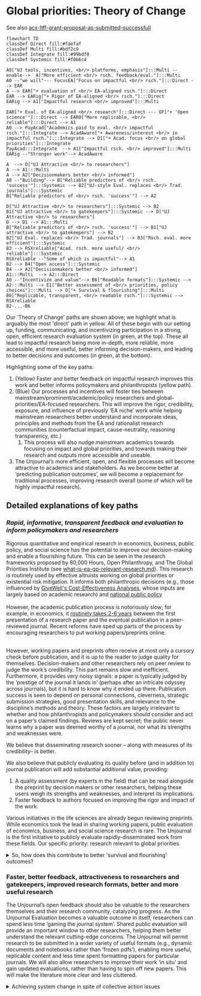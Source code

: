 # Global priorities: Theory of Change

See also [acx-ltff-grant-proposal-as-submitted-successfull](../grants-and-proposals/acx-ltff-grant-proposal-as-submitted-successfull/ "mention")

```mermaid  fullWidth="true"
flowchart TD
classDef Direct fill:#faefaf
classDef Multi fill:#bdf2c9
classDef Integrate fill:#99bdf0
classDef Systemic fill:#f0b6c4

A0["UJ tools, incentives, <br/> platforms, emphasis"]:::Multi --enable-->  A["More efficient <br/> rsch. feedback/eval."]:::Multi 
A0 --"we will"--- FocusEA["Focus on impactful <br/> rsch."]:::Direct --> EAR
A --> EAR["+ evaluation of <br/> EA-aligned rsch."]:::Direct 
EAR --> EARig["+ Rigor of EA-aligned <br/> rsch."]:::Direct 
EARig --> A1["Impactful research <br/> improved"]:::Multi 

EAR["+ Eval. of EA-aligned <br/> research"]:::Direct --- OF["+ 'Open science'"]:::Direct --> EARO["More replicable, <br/> reliable"]:::Direct --> A1
A0 --> PayAcad["Academics paid to eval. <br/> impactful rsch."]:::Integrate --> AcadAware["+ Awareness/interest <br/> in impactful rsch."]:::Integrate --> D1["+ Acad. focus <br/> on global priorities"]:::Integrate 
PayAcad:::Integrate  --> A1["Impactful rsch. <br/> improved"]:::Multi 
EARig --"Stronger work"--> AcadAware

A  --> D["UJ Attractive <br/> to researchers"]
A --> A1:::Multi 
A --> A2["Decisionmakers better <br/> informed"]
A0 --"Building"--> B["Reliable predictors of <br/> rsch. 'success'"]:::Systemic --> B2["UJ-style Eval. replaces <br/> Trad. journals"]:::Systemic 
B["Reliable predictors of <br/> rsch. 'success'"] --> A2

D["UJ Attractive <br/> to researchers"]:::Systemic --> B2
B1["UJ attractive <br/> to gatekeepers"]:::Systemic --> D["UJ Attractive <br/> to researchers"]
D --> D1 --> A1:::Multi 
B["Reliable predictors of <br/> rsch. 'success'"] --> B1["UJ attractive <br/> to gatekeepers"] --> B2 
B2["UJ Eval. replaces <br/> Trad. journals"] --> B3["Rsch. eval. more efficient"]:::Systemic 
B3 --> RSXreliable["Acad. rsch. more useful/ <br/> reliable"]:::Systemic
RSXreliable --"Some of which is impactful"--> A1 
B2 --> B4["Open access"]:::Systemic 
B4 --> A2["Decisionmakers better <br/> informed"]
A1:::Multi  --> A2:::Direct
A0 --"Incentivize and value"--> B6["Readable formats"]:::Systemic --> A2:::Multi --> E1["Better assessment of <br/> priorities, policy choices"]:::Multi --> O["+ Survival & flourishing"]:::Multi 
B6["Replicable, transparent, <br/> readable rsch."]:::Systemic --> RSXreliable
B2-...-B6

```

Our 'Theory of Change' paths are shown above; we highlight what is arguably the most 'direct' path in yellow. All of these begin with our setting up, funding, communicating, and incentivizing participation in a strong, open, efficient research evaluation system (in green, at the top). These all lead to impactful research being more in-depth, more reliable, more accessible, and more useful, better informing decision-makers, and leading to better decisions and outcomes (in green, at the bottom).

Highlighting some of the key paths:

1. (Yellow) Faster and better feedback on impactful research improves this work and better informs policymakers and philanthropists (yellow path).
2. (Blue) Our processes and incentives will foster ties between mainstream/prominent/academic/policy researchers and global-priorities/EA-focused researchers. This will improve the rigor, credibility, exposure, and influence of previously ‘EA niche’ work while helping mainstream researchers better understand and incorporate ideas, principles and methods from the EA and rationalist research communities (counterfactual impact, cause-neutrality, reasoning transparency, etc.)
   1. This process will also nudge mainstream academics towards focusing on impact and global priorities, and towards making their research and outputs more accessible and useable.
3. The Unjournal’s more efficient, open, and flexible processes will become attractive to academics and stakeholders. As we become better at ‘predicting publication outcomes’, we will become a replacement for traditional processes, improving research overall (some of which will be highly impactful research).

## Detailed explanations of key paths

### _Rapid, informative, transparent feedback and evaluation to inform policymakers and researchers_

Rigorous quantitative and empirical research in economics, business, public policy, and social science has the potential to improve our decision-making and enable a flourishing future. This can be seen in the research frameworks proposed by 80,000 Hours, Open Philanthropy, and The Global Priorities Institute (see [what-is-ea-gp-relevant-research.md](../the-field-and-ea-gp-research/what-is-ea-gp-relevant-research.md "mention")). This research is routinely used by effective altruists working on global priorities or existential risk mitigation. It informs both philanthropic decisions (e.g., those influenced by [GiveWell's Cost-Effectiveness Analyses](https://www.givewell.org/how-we-work/our-criteria/cost-effectiveness/cost-effectiveness-models), whose inputs are largely based on academic research) and [national public policy](https://academic.oup.com/ser/article/12/4/779/1653602)\
\
However, the academic publication process is notoriously slow; for example, in economics, it [routinely takes 2-6 years](https://www.nber.org/papers/w29147) between the first presentation of a research paper and the eventual publication in a peer-reviewed journal. Recent reforms have sped up parts of the process by encouraging researchers to put working papers/preprints online.

\
However, working papers and preprints often receive at most only a cursory check before publication, and it is up to the reader to judge quality for themselves. Decision-makers and other researchers rely on peer review to judge the work’s credibility. This part remains slow and inefficient. Furthermore, it provides very noisy signals: a paper is typically judged by the ‘prestige of the journal it lands in’ (perhaps after an intricate odyssey across journals), but it is hard to know why it ended up there. Publication success is seen to depend on personal connections, cleverness, strategic submission strategies, good presentation skills, and relevance to the discipline’s methods and theory. These factors are largely irrelevant to whether and how philanthropists and policymakers should consider and act on a paper’s claimed findings. Reviews are kept secret; the public never learns why a paper was deemed worthy of a journal, nor what its strengths and weaknesses were.

We believe that disseminating research sooner – along with measures of its credibility– is better.

We also believe that publicly evaluating its quality before (and in addition to) journal publication will add substantial additional value, providing:

1. A quality assessment (by experts in the field) that can be read alongside the preprint by decision makers or other researchers, helping these users weigh its strengths and weaknesses, and interpret its implications.
2. Faster feedback to authors focused on improving the rigor and impact of the work.

Various initiatives in the life sciences are already begun reviewing preprints. While economics took the lead in sharing working papers, public evaluation of economics, business, and social science research is rare. The Unjournal is the first initiative to publicly evaluate rapidly-disseminated work from these fields. Our specific priority: research relevant to global priorities

<details>

<summary>So, how does this contribute to better 'survival and flourishing' outcomes?</summary>

The Unjournal will encourage and incentivize substantive and helpful feedback and careful quantitative evaluation. We will publish these evaluations in a carefully curated space, and clearly aggregate and communicate this output.\\

This will help us achieve our focal, most tangible ‘theory of change’ pathway (mapped in our ‘Plan for Impact’.)

* better (faster, public, more thorough, more efficient, quantified, and impact-minded) evaluation of pivotal research
* makes this research better (both the evaluated work and adjacent work), encourages more such work
* and makes it easier for decision-makers to evaluate and use it, leading to better decisions and better outcomes,
* reducing X-risk and contributing to long-term survival and flourishing.

</details>

### Faster, better feedback, attractiveness to researchers and gatekeepers, improved research formats, better and more useful research

The Unjournal’s open feedback should also be valuable to the researchers themselves and their research community, catalyzing progress. As the Unjournal Evaluation becomes a valuable outcome in itself, researchers can spend less time ‘gaming the journal system’. Shared public evaluation will provide an important window to other researchers, helping them better understand the relevant cutting-edge concerns. The Unjournal will permit research to be submitted in a wider variety of useful formats (e.g., dynamic documents and notebooks rather than ‘frozen pdfs’), enabling more useful, replicable content and less time spent formatting papers for particular journals. We will also allow researchers to improve their work ‘in situ’ and gain updated evaluations, rather than having to spin off new papers. This will make the literature more clear and less cluttered.

<details>

<summary>Achieving system change in spite of collective action issues</summary>

Some of the paths will take longer than others; in particular, it will be hard to get academia to change, particularly because of entrenched systems and a collective action problem. We discuss how we hope to overcome this [HERE](https://effective-giving-marketing.gitbook.io/unjournal-x-ea-and-global-priorities-research/#it-sounds-great-but-can-you-really-change-things). In particular:

We can provide leadership and take risks that academics won’t take themselves.

* Bringing in new interests, external funding, and incentives can change the fundamental incentive structure.
* We can play a long game and build our processes and track record, while we wait for academia to directly incorporate journal-independent evaluations int0 their reward systems. Meanwhile, our work and output will be highly useful to EA/global priorities longtermist researchers and decision-makers. as part of their metrics and reward systems.
* The Unjournal’s more efficient, open, and flexible processes will become attractive to academics and stakeholders. As we become better at ‘predicting publication outcomes’, we will become a replacement for traditional processes, improving research overall (some of which will be highly impactful research).
* This process will also nudge mainstream academics towards focusing on impact and global priorities, and towards making their research and outputs more accessible and useable.

</details>
